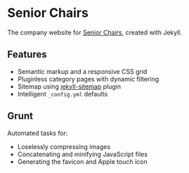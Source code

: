 # Senior Chairs
The company website for [Senior Chairs](http://www.seniorchairs.com), created with Jekyll.

## Features
- Semantic markup and a responsive CSS grid
- Pluginless category pages with dynamic filtering
- Sitemap using [jekyll-sitemap](https://github.com/jekyll/jekyll-sitemap) plugin
- Intelligent `_config.yml` defaults

## Grunt
Automated tasks for:
- Loselessly compressing images
- Concatenating and minifying JavaScript files
- Generating the favicon and Apple touch icon